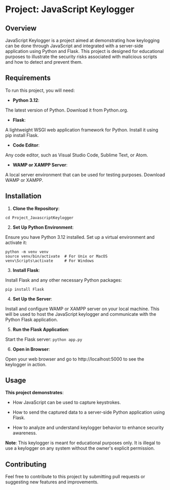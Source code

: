 # Project: JavaScript Keylogger

## Overview

JavaScript Keylogger is a project aimed at demonstrating how keylogging can be done through JavaScript and integrated with a server-side application using Python and Flask. This project is designed for educational purposes to illustrate the security risks associated with malicious scripts and how to detect and prevent them.

## Requirements

To run this project, you will need:

- **Python 3.12**:

The latest version of Python. Download it from Python.org.

- **Flask**:

A lightweight WSGI web application framework for Python. Install it using pip install Flask.

- **Code Editor**:

Any code editor, such as Visual Studio Code, Sublime Text, or Atom.

- **WAMP or XAMPP Server**:

A local server environment that can be used for testing purposes. Download WAMP or XAMPP.

## Installation

1. **Clone the Repository**:
```git clone https://github.com/YourUsername/Project_JavascriptKeylogger.git
cd Project_JavascriptKeylogger
```
2. **Set Up Python Environment**:

Ensure you have Python 3.12 installed. Set up a virtual environment and activate it:

    python -m venv venv
    source venv/bin/activate  # For Unix or MacOS
    venv\Scripts\activate     # For Windows

3. **Install Flask**:

Install Flask and any other necessary Python packages:

    pip install Flask

4. **Set Up the Server**:

Install and configure WAMP or XAMPP server on your local machine. This will be used to host the JavaScript keylogger and communicate with the Python Flask application.

5. **Run the Flask Application**:

Start the Flask server:
    ```python app.py```

6. **Open in Browser**:

Open your web browser and go to http://localhost:5000 to see the keylogger in action.

## Usage

**This project demonstrates**:

- How JavaScript can be used to capture keystrokes.

- How to send the captured data to a server-side Python application using Flask.

- How to analyze and understand keylogger behavior to enhance security awareness.

**Note**: This keylogger is meant for educational purposes only. It is illegal to use a keylogger on any system without the owner's explicit permission.

## Contributing

Feel free to contribute to this project by submitting pull requests or suggesting new features and improvements.
